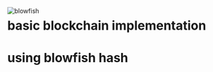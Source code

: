 <img src="blowfish2.jpg"
     alt="blowfish"
     style="float: left; margin-right: 10px;" />

# basic blockchain implementation
# using blowfish hash
